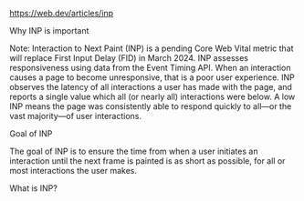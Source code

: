 
https://web.dev/articles/inp

Why INP is important

Note: Interaction to Next Paint (INP) is a pending Core Web Vital metric that will replace First Input Delay (FID) in March 2024. INP assesses responsiveness using data from the Event Timing API. When an interaction causes a page to become unresponsive, that is a poor user experience. INP observes the latency of all interactions a user has made with the page, and reports a single value which all (or nearly all) interactions were below. A low INP means the page was consistently able to respond quickly to all—or the vast majority—of user interactions.

Goal of INP

The goal of INP is to ensure the time from when a user initiates an interaction until the next frame is painted is as short as possible, for all or most interactions the user makes.

What is INP?
